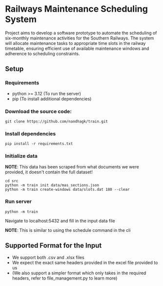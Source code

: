 # Railways Maintenance Scheduling System

Project aims to develop a software prototype to automate the scheduling of six-monthly maintenance activities for the Southern Railways.
The system will allocate maintenance tasks to appropriate time slots in the railway timetable, ensuring efficient use of available maintenance windows and adherence to scheduling constraints.

## Setup

### Requirements

- python >= 3.12 (To run the server)
- pip (To install additional dependencies)

### Download the source code:

`git clone https://github.com/nandhagk/train.git`

### Install dependencies

`pip install -r requirements.txt`

### Initialize data

**NOTE**: This data has been scraped from what documents we were provided, it doesn't contain the full dataset!

```
cd src
python -m train init data/mas_sections.json
python -m train create-windows data/slots.dat 180 --clear
```

### Run server

```
python -m train
```

Navigate to localhost:5432 and fill in the input data file

**NOTE**: This is similar to using the schedule command in the cli

## Supported Format for the Input

- We support both .csv and .xlsx files
- We expect the exact same headers provided in the excel file provided to us
- (We also support a simpler format which only takes in the required headers, refer to file_management.py to learn more)

